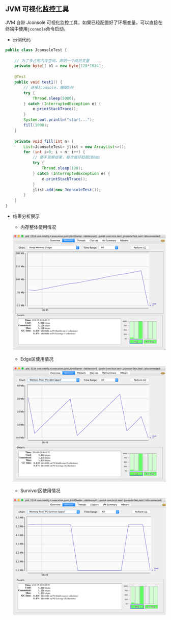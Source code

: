 ## JVM 可视化监控工具

JVM 自带 Jconsole 可视化监控工具，如果已经配置好了环境变量，可以直接在终端中使用`jconsole`命令启动。

* 示例代码

```java
public class JconsoleTest {

    // 为了多占用内存空间，声明一个成员变量
    private byte[] b1 = new byte[128*1024];

    @Test
    public void test1() {
        // 连接Jconsole，睡眠5秒
        try {
            Thread.sleep(5000);
        } catch (InterruptedException e) {
            e.printStackTrace();
        }
        System.out.println("start...");
        fill(1000);
    }

    private void fill(int n) {
        List<JconsoleTest> jlist = new ArrayList<>();
        for (int i=0; i < n; i++) {
            // 便于观察结果，每次循环眨眼100ms
            try {
                Thread.sleep(100);
            } catch (InterruptedException e) {
                e.printStackTrace();
            }
            jlist.add(new JconsoleTest());
        }
    }
}
```

* 结果分析展示

	* 内存整体使用情况

	![内存使用](./../pic/Foreword/MemUse.png)

	* Edge区使用情况
	
	![Edge](./../pic/Foreword/EdgeUse.png)

	* Survivor区使用情况

	![Survivor](./../pic/Foreword/SurvivorUse.png)